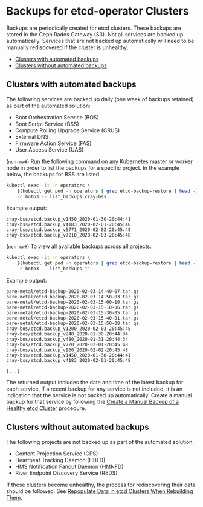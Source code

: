 # Backups for etcd-operator Clusters

Backups are periodically created for etcd clusters. These backups are stored in the Ceph Rados Gateway \(S3\). Not all services are backed up automatically.
Services that are not backed up automatically will need to be manually rediscovered if the cluster is unhealthy.

- [Clusters with automated backups](#clusters-with-automated-backups)
- [Clusters without automated backups](#clusters-without-automated-backups)

## Clusters with automated backups

The following services are backed up daily \(one week of backups retained\) as part of the automated solution:

- Boot Orchestration Service \(BOS\)
- Boot Script Service \(BSS\)
- Compute Rolling Upgrade Service \(CRUS\)
- External DNS
- Firmware Action Service \(FAS\)
- User Access Service \(UAS\)

(`ncn-mw#`) Run the following command on any Kubernetes master or worker node in order to list the backups for a specific project.
In the example below, the backups for BSS are listed.

```bash
kubectl exec -it -n operators \
    $(kubectl get pod -n operators | grep etcd-backup-restore | head -1 | awk '{print $1}') \
    -c boto3 -- list_backups cray-bss
```

Example output:

```text
cray-bss/etcd.backup_v1450_2020-01-30-20:44:41
cray-bss/etcd.backup_v4183_2020-02-01-20:45:48
cray-bss/etcd.backup_v5771_2020-02-02-20:45:48
cray-bss/etcd.backup_v7210_2020-02-03-20:45:48
```

(`ncn-mw#`) To view all available backups across all projects:

```bash
kubectl exec -it -n operators \
    $(kubectl get pod -n operators | grep etcd-backup-restore | head -1 | awk '{print $1}') \
    -c boto3 -- list_backups ""
```

Example output:

```text
bare-metal/etcd-backup-2020-02-03-14-40-07.tar.gz
bare-metal/etcd-backup-2020-02-03-14-50-03.tar.gz
bare-metal/etcd-backup-2020-02-03-15-00-10.tar.gz
bare-metal/etcd-backup-2020-02-03-15-10-06.tar.gz
bare-metal/etcd-backup-2020-02-03-15-30-05.tar.gz
bare-metal/etcd-backup-2020-02-03-15-40-01.tar.gz
bare-metal/etcd-backup-2020-02-03-15-50-08.tar.gz
cray-bos/etcd.backup_v1200_2020-02-03-20:45:48
cray-bos/etcd.backup_v240_2020-01-30-20:44:34
cray-bos/etcd.backup_v480_2020-01-31-20:44:34
cray-bos/etcd.backup_v720_2020-02-01-20:45:48
cray-bos/etcd.backup_v960_2020-02-02-20:45:48
cray-bss/etcd.backup_v1450_2020-01-30-20:44:41
cray-bss/etcd.backup_v4183_2020-02-01-20:45:48

[...]
```

The returned output includes the date and time of the latest backup for each service. If a recent backup for any service is not included, it is an indication
that the service is not backed up automatically. Create a manual backup for that service by following the
[Create a Manual Backup of a Healthy etcd Cluster](Create_a_Manual_Backup_of_a_Healthy_etcd_Cluster.md) procedure.

## Clusters without automated backups

The following projects are not backed up as part of the automated solution:

- Content Projection Service \(CPS\)
- Heartbeat Tracking Daemon \(HBTD\)
- HMS Notification Fanout Daemon \(HMNFD\)
- River Endpoint Discovery Service \(REDS\)

If these clusters become unhealthy, the process for rediscovering their data should be followed.
See [Repopulate Data in etcd Clusters When Rebuilding Them](Repopulate_Data_in_etcd_Clusters_When_Rebuilding_Them.md).
